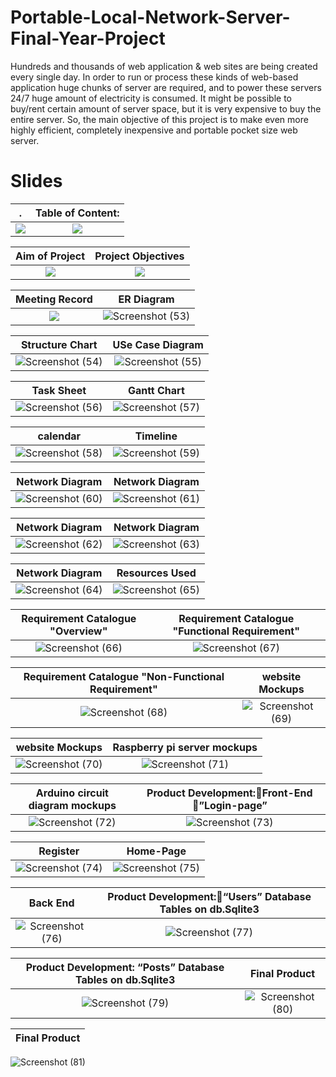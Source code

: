 # Portable-Local-Network-Server-Final-Year-Project

Hundreds and thousands of web application &amp; web sites are being created every single day. In order to run or process these kinds of web-based application huge chunks of server are required, and to power these servers 24/7 huge amount of electricity is consumed. It might be possible to buy/rent certain amount of server space, but it is very expensive to buy the entire server. So, the main objective of this project is to make even more highly efficient, completely inexpensive and portable pocket size web server. 

# Slides

.                                |  Table of Content:
:-------------------------------------------------:|:-------------------------------------------------:
![](https://user-images.githubusercontent.com/37651620/86200106-94338f80-bb7b-11ea-8f6e-053b16d9de38.png)           |  ![](https://user-images.githubusercontent.com/37651620/86200105-9269cc00-bb7b-11ea-8715-d6cd6e094ddb.png)

Aim of Project                                |  Project Objectives
:-------------------------------------------------:|:-------------------------------------------------:
![](https://user-images.githubusercontent.com/37651620/86200103-91d13580-bb7b-11ea-89c4-188535e7cce9.png)           |  ![](https://user-images.githubusercontent.com/37651620/86200101-91389f00-bb7b-11ea-8ff6-2ba9761ea20d.png)

Meeting Record                                |  ER Diagram
:-------------------------------------------------:|:-------------------------------------------------:
![](https://user-images.githubusercontent.com/37651620/86200099-90077200-bb7b-11ea-9604-a680c793acb9.png)          |  ![Screenshot (53)](https://user-images.githubusercontent.com/37651620/86200098-8ed64500-bb7b-11ea-9e7a-586cc6f6fa86.png)

Structure Chart                                |  USe Case Diagram
:-------------------------------------------------:|:-------------------------------------------------:
![Screenshot (54)](https://user-images.githubusercontent.com/37651620/86200094-8e3dae80-bb7b-11ea-9b42-b77ef11a0a2d.png)          |  ![Screenshot (55)](https://user-images.githubusercontent.com/37651620/86200092-8d0c8180-bb7b-11ea-9e09-6ad4176c3a44.png)

Task Sheet                                |  Gantt Chart
:-------------------------------------------------:|:-------------------------------------------------:
![Screenshot (56)](https://user-images.githubusercontent.com/37651620/86200091-8bdb5480-bb7b-11ea-9d49-ad9041ef7f7a.png)           |  ![Screenshot (57)](https://user-images.githubusercontent.com/37651620/86200090-8aaa2780-bb7b-11ea-9ffe-6176aa039026.png)


calendar                                |  Timeline
:-------------------------------------------------:|:-------------------------------------------------:
![Screenshot (58)](https://user-images.githubusercontent.com/37651620/86200087-8a119100-bb7b-11ea-9787-69a778d1f046.png)          |  ![Screenshot (59)](https://user-images.githubusercontent.com/37651620/86200086-88e06400-bb7b-11ea-9600-9d15e63e422e.png)

Network Diagram                                |  Network Diagram  
:-------------------------------------------------:|:-------------------------------------------------:
![Screenshot (60)](https://user-images.githubusercontent.com/37651620/86200080-867e0a00-bb7b-11ea-8cda-783a4cce4604.png)  |  ![Screenshot (61)](https://user-images.githubusercontent.com/37651620/86200168-b0cfc780-bb7b-11ea-8a1d-897678b4f6da.png)

Network Diagram                                  |  Network Diagram  
:-------------------------------------------------:|:-------------------------------------------------:
![Screenshot (62)](https://user-images.githubusercontent.com/37651620/86200167-af9e9a80-bb7b-11ea-97e6-3c5b5d3ee723.png)           |  ![Screenshot (63)](https://user-images.githubusercontent.com/37651620/86200166-add4d700-bb7b-11ea-8f62-3ccf70965377.png)

Network Diagram                                  |  Resources Used  
:-------------------------------------------------:|:-------------------------------------------------:
![Screenshot (64)](https://user-images.githubusercontent.com/37651620/86200161-aca3aa00-bb7b-11ea-9ef6-8349bb028893.png) |  ![Screenshot (65)](https://user-images.githubusercontent.com/37651620/86200155-aad9e680-bb7b-11ea-9656-414730da3fc2.png)

 Requirement Catalogue "Overview"                               |  Requirement Catalogue "Functional Requirement" 
:-------------------------------------------------:|:-------------------------------------------------:
![Screenshot (66)](https://user-images.githubusercontent.com/37651620/86200153-a9a8b980-bb7b-11ea-8bfe-ae91e4fd3c80.png) |  ![Screenshot (67)](https://user-images.githubusercontent.com/37651620/86200150-a9102300-bb7b-11ea-99c2-a399ab063bb2.png)

  Requirement Catalogue "Non-Functional Requirement"                  |  website Mockups 
:-------------------------------------------------:|:-------------------------------------------------:
![Screenshot (68)](https://user-images.githubusercontent.com/37651620/86200148-a7def600-bb7b-11ea-83b1-5bdc055c8ac6.png)           |  ![Screenshot (69)](https://user-images.githubusercontent.com/37651620/86200144-a6153280-bb7b-11ea-8d6d-787fdbfc6870.png)

website Mockups                    |  Raspberry pi server mockups  
:-------------------------------------------------:|:-------------------------------------------------:
![Screenshot (70)](https://user-images.githubusercontent.com/37651620/86200142-a4e40580-bb7b-11ea-9d16-c0e16b61be82.png)          |  ![Screenshot (71)](https://user-images.githubusercontent.com/37651620/86200136-a31a4200-bb7b-11ea-9a20-1c1666abdf09.png)

Arduino circuit diagram mockups                           |  Product Development:Front-End ”Login-page” 
:-------------------------------------------------:|:-------------------------------------------------:
![Screenshot (72)](https://user-images.githubusercontent.com/37651620/86200133-a1e91500-bb7b-11ea-9856-d82481120a6b.png)   |  ![Screenshot (73)](https://user-images.githubusercontent.com/37651620/86200130-a1507e80-bb7b-11ea-964f-de97a35fe741.png)

Register                              |  Home-Page 
:-------------------------------------------------:|:-------------------------------------------------:
![Screenshot (74)](https://user-images.githubusercontent.com/37651620/86200123-9f86bb00-bb7b-11ea-8895-f825582cc908.png) |  ![Screenshot (75)](https://user-images.githubusercontent.com/37651620/86200120-9dbcf780-bb7b-11ea-80c1-56f4eeea9e60.png)

Back End                              |  Product Development:“Users” Database Tables on db.Sqlite3  
:-------------------------------------------------:|:-------------------------------------------------:
![Screenshot (76)](https://user-images.githubusercontent.com/37651620/86200119-9bf33400-bb7b-11ea-8d87-1d578ff21c3c.png)   |  ![Screenshot (77)](https://user-images.githubusercontent.com/37651620/86200118-9b5a9d80-bb7b-11ea-9471-0e99f87372c2.png)


Product Development: “Posts” Database Tables on db.Sqlite3                                                |  Final Product   
:-------------------------------------------------:|:-------------------------------------------------:
 ![Screenshot (79)](https://user-images.githubusercontent.com/37651620/86200114-9990da00-bb7b-11ea-8bea-21c1d7e87240.png)    |  ![Screenshot (80)](https://user-images.githubusercontent.com/37651620/86200110-95fd5300-bb7b-11ea-9216-4edde45555aa.png)
 
 Final Product                        |  
:-------------------------------------------------:|
![Screenshot (81)](https://user-images.githubusercontent.com/37651620/86200112-97c71680-bb7b-11ea-8a9a-5c1c728eee33.png) 
      
